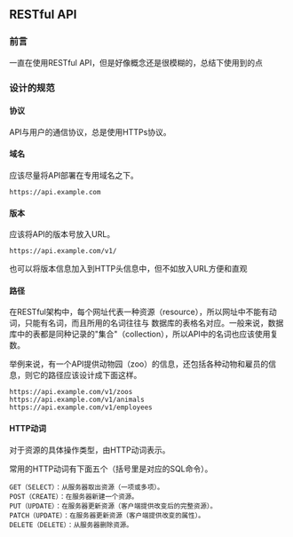 ## RESTful API

### 前言
一直在使用RESTful API，但是好像概念还是很模糊的，总结下使用到的点

### 设计的规范

#### 协议

API与用户的通信协议，总是使用HTTPs协议。 

#### 域名

应该尽量将API部署在专用域名之下。

````
https://api.example.com
````

#### 版本

应该将API的版本号放入URL。

````
https://api.example.com/v1/
````

也可以将版本信息加入到HTTP头信息中，但不如放入URL方便和直观

#### 路径

在RESTful架构中，每个网址代表一种资源（resource），所以网址中不能有动词，只能有名词，而且所用的名词往往与
数据库的表格名对应。一般来说，数据库中的表都是同种记录的"集合"（collection），所以API中的名词也应该使用复数。

举例来说，有一个API提供动物园（zoo）的信息，还包括各种动物和雇员的信息，则它的路径应该设计成下面这样。

````
https://api.example.com/v1/zoos
https://api.example.com/v1/animals
https://api.example.com/v1/employees
````

#### HTTP动词

对于资源的具体操作类型，由HTTP动词表示。  

常用的HTTP动词有下面五个（括号里是对应的SQL命令）。   

````
GET（SELECT）：从服务器取出资源（一项或多项）。
POST（CREATE）：在服务器新建一个资源。
PUT（UPDATE）：在服务器更新资源（客户端提供改变后的完整资源）。
PATCH（UPDATE）：在服务器更新资源（客户端提供改变的属性）。
DELETE（DELETE）：从服务器删除资源。
````  